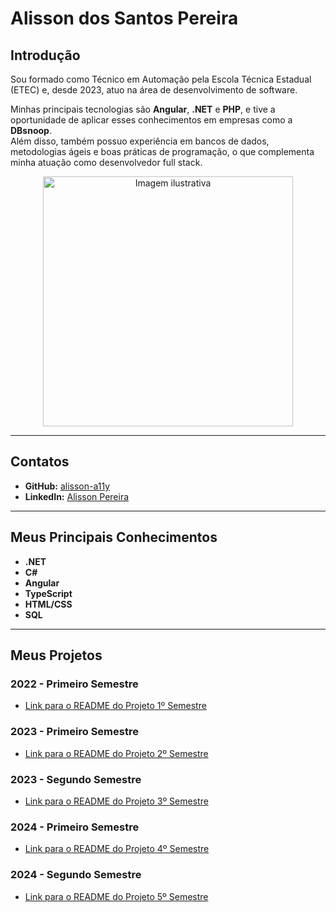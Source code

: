 # Alisson dos Santos Pereira

## Introdução
Sou formado como Técnico em Automação pela Escola Técnica Estadual (ETEC) e, desde 2023, atuo na área de desenvolvimento de software.

Minhas principais tecnologias são **Angular**, **.NET** e **PHP**, e tive a oportunidade de aplicar esses conhecimentos em empresas como a **DBsnoop**.  
Além disso, também possuo experiência em bancos de dados, metodologias ágeis e boas práticas de programação, o que complementa minha atuação como desenvolvedor full stack.
<div align="center">

<img src="https://github.com/user-attachments/assets/830846e7-6b8b-4ae7-9689-d0e3aba08a3c" alt="Imagem ilustrativa" width="400"/>

</div>

---

## Contatos
- **GitHub:** [alisson-a11y](https://github.com/alisson-a11y)
- **LinkedIn:** [Alisson Pereira](https://www.linkedin.com/in/alisson-pereira-16492224b/?originalSubdomain=br)

---

## Meus Principais Conhecimentos
- **.NET**
- **C#**
- **Angular**
- **TypeScript**
- **HTML/CSS**
- **SQL**

---

## Meus Projetos

### 2022 - Primeiro Semestre
- [Link para o README do Projeto 1º Semestre](https://github.com/tn-api1sem/api)

### 2023 - Primeiro Semestre
- [Link para o README do Projeto 2º Semestre](https://github.com/api-2-sem/api)

### 2023 - Segundo Semestre
- [Link para o README do Projeto 3º Semestre](https://github.com/api-3-sem/api)

### 2024 - Primeiro Semestre
- [Link para o README do Projeto 4º Semestre](https://github.com/api-4-sem/api)

### 2024 - Segundo Semestre 
- [Link para o README do Projeto 5º Semestre](https://github.com/api-5-sem/api-documentation)







##
